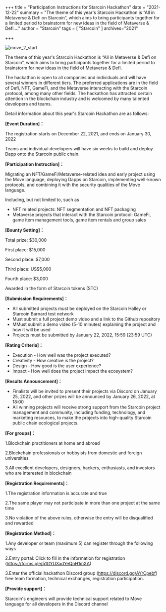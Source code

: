 +++
title = "Participation Instructions for Starcoin Hackathon"
date = "2021-12-22"
summary = "The theme of this year's Starcoin Hackathon is “All in Metaverse & Defi on Starcoin”, which aims to bring participants together for a limited period to brainstorm for new ideas in the field of Metaverse & Defi...."
author = "Starcoin"
tags = [
    "Starcoin"
]
archives="2021"

+++

![move_2_start](https://tva1.sinaimg.cn/large/008i3skNly1gxv02ke5f3j30bj05rdg6.jpg)

The theme of this year's Starcoin Hackathon is “All in Metaverse & Defi on Starcoin”, which aims to bring participants together for a limited period to brainstorm for new ideas in the field of Metaverse & Defi.



The hackathon is open to all companies and individuals and will have several winners in different tiers. The preferred applications are in the field of Defi, NFT, GameFi, and the Metaverse interacting with the Starcoin protocol, among many other fields. The hackathon has attracted certain attention in the blockchain industry and is welcomed by many talented developers and teams. 



Detail information about this year's Starcoin Hackathon are as follows:



**[Event Duration]：**

The registration starts on December 22, 2021, and ends on January 30, 2022



Teams and individual developers will have six weeks to build and deploy Dapp onto the Starcoin public chain.



**[Participation Instruction]：**

Migrating an NFT/GameFi/Metaverse-related idea and early project using the Move language, deploying Dapps on Starcoin, implementing well-known protocols, and combining it with the security qualities of the Move language.



Including, but not limited to, such as

- NFT related projects: NFT segmentation and NFT packaging
- Metaverse projects that interact with the Starcoin protocol: GameFi, game item management tools, game item rentals and group sales



**[Bounty Setting]：**

Total prize: $30,000

First place: $15,000

Second place: $7,000

Third place: US$5,000

Fourth place: $3,000

Awarded in the form of Starcoin tokens (STC)



**[Submission Requirements]：**

- All submitted projects must be deployed on the Starcoin Halley or Starcoin Barnard test network
- Must submit a full project demo video and a link to the Github repository
- MMust submit a demo video (5-10 minutes) explaining the project and how it will be used
- Projects must be submitted by January 22, 2022, 15:59 (23:59 UTC)



**[Rating Criteria]：**

- Execution - How well was the project executed?
- Creativity - How creative is the project?
- Design - How good is the user experience?
- Impact - How well does the project impact the ecosystem?



**[Results Announcement]：**

- Finalists will be invited to present their projects via Discord on January 25, 2022, and other prizes will be announced by January 26, 2022, at 18:00
- All winning projects will receive strong support from the Starcoin project management and community, including funding, technology, and marketing resources, to make the projects into high-quality Starcoin public chain ecological projects.



**[For groups]：**

1.Blockchain practitioners at home and abroad

2.Blockchain professionals or hobbyists from domestic and foreign universities

3.All excellent developers, designers, hackers, enthusiasts, and investors who are interested in blockchain



**[Registration Requirements]：**

1.The registration information is accurate and true

2.The same player may not participate in more than one project at the same time

3.No violation of the above rules, otherwise the entry will be disqualified and rewarded



**[Registration Method]：**

1.Any developer or team (maximum 5) can register through the following ways

2.Entry portal: Click to fill in the information for registration (https://forms.gle/51GYUXxdYeQnH1mXA)

3.Enter the official hackathon Discord group (https://discord.gg/AYrCpebf) free team formation, technical exchanges, registration participation.



**[Provide support]：**

Starcoin's engineers will provide technical support related to Move language for all developers in the Discord channel
